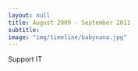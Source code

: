 ```yaml
---
layout: null
title: August 2009 - September 2011
subtitle:
image: "img/timeline/babynana.jpg"
---
```

Support IT
